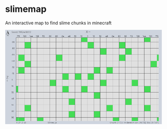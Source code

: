 # slimemap
An interactive map to find slime chunks in minecraft

![Screenshot](https://raw.githubusercontent.com/nkappler/slimemap/master/screenshot.png)